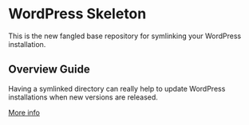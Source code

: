 # WordPress Skeleton

This is the new fangled base repository for symlinking your WordPress installation. 


## Overview Guide

Having a symlinked directory can really help to update WordPress installations when new versions are released.

[More info](http://www.htmlgraphic.com/symlinking-wordpress-core-files-wordpress-skeleton/)
